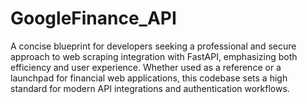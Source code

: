 # GoogleFinance_API
A concise blueprint for developers seeking a professional and secure approach to web scraping integration with FastAPI, emphasizing both efficiency and user experience. Whether used as a reference or a launchpad for financial web applications, this codebase sets a high standard for modern API integrations and authentication workflows.
